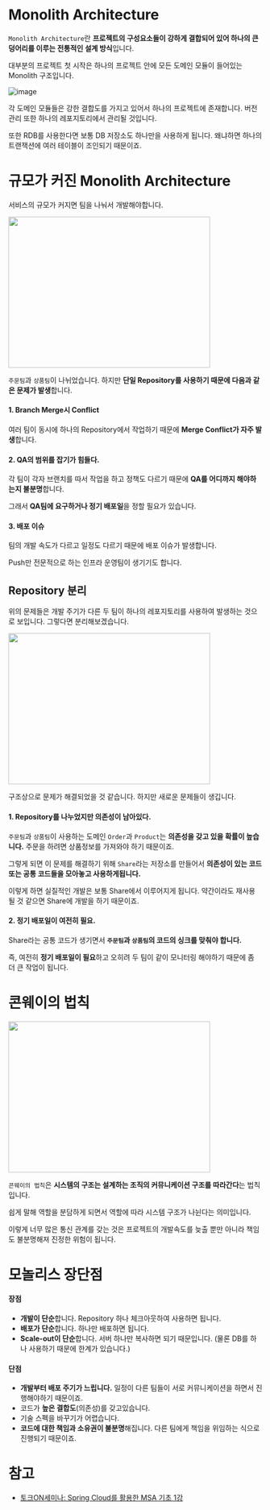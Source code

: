 # Monolith Architecture

`Monolith Architecture`란 **프로젝트의 구성요소들이 강하게 결합되어 있어 하나의 큰 덩어리를 이루는 전통적인 설계 방식**입니다.

대부분의 프로젝트 첫 시작은 하나의 프로젝트 안에 모든 도메인 모듈이 들어있는 Monolith 구조입니다. 

![image](https://user-images.githubusercontent.com/53790137/151798027-8446cf0f-0e43-4e56-abfe-a724c17c82d8.png)

각 도메인 모듈들은 강한 결합도를 가지고 있어서 하나의 프로젝트에 존재합니다. 버전관리 또한 하나의 레포지토리에서 관리될 것입니다. 

또한 RDB를 사용한다면 보통 DB 저장소도 하나만을 사용하게 됩니다. 왜냐하면 하나의 트랜잭션에 여러 테이블이 조인되기 때문이죠.

# 규모가 커진 Monolith Architecture

서비스의 규모가 커지면 팀을 나눠서 개발해야합니다. 

<img src="https://user-images.githubusercontent.com/53790137/151799413-2a5a5cf2-586b-4dd3-8b2c-796ecdfa6299.png" width="400" height="300">

`주문팀`과 `상품팀`이 나뉘었습니다. 하지만 **단일 Repository를 사용하기 때문에 다음과 같은 문제가 발생**합니다.

#### 1. Branch Merge시 Conflict

여러 팀이 동시에 하나의 Repository에서 작업하기 때문에 **Merge Conflict가 자주 발생**합니다.

#### 2. QA의 범위를 잡기가 힘들다.

각 팀이 각자 브랜치를 따서 작업을 하고 정책도 다르기 때문에 **QA를 어디까지 해야하는지 불분명**합니다.

그래서 **QA팀에 요구하거나 정기 배포일**을 정할 필요가 있습니다.

#### 3. 배포 이슈

팀의 개발 속도가 다르고 일정도 다르기 때문에 배포 이슈가 발생합니다. 

Push만 전문적으로 하는 인프라 운영팀이 생기기도 합니다. 

## Repository 분리

위의 문제들은 개발 주기가 다른 두 팀이 하나의 레포지토리를 사용하여 발생하는 것으로 보입니다. 그렇다면 분리해보겠습니다.

<img src="https://user-images.githubusercontent.com/53790137/151802651-e8bb72ee-7481-49a2-921f-a97b575549a4.png" width="400" height="300">

구조상으로 문제가 해결되었을 것 같습니다. 하지만 새로운 문제들이 생깁니다.

#### 1. Repository를 나누었지만 의존성이 남아있다.

`주문팀`과 `상품팀`이 사용하는 도메인 `Order`과 `Product`는 **의존성을 갖고 있을 확률이 높습니다.** 주문을 하려면 상품정보를 가져와야 하기 때문이죠.

그렇게 되면 이 문제를 해결하기 위해 `Share`라는 저장소를 만들어서 **의존성이 있는 코드 또는 공통 코드들을 모아놓고 사용하게됩니다.**

이렇게 하면 실질적인 개발은 보통 Share에서 이루어지게 됩니다. 약간이라도 재사용 될 것 같으면 Share에 개발을 하기 때문이죠.

#### 2. 정기 배포일이 여전히 필요.

Share라는 공통 코드가 생기면서 **`주문팀`과 `상품팀`의 코드의 싱크를 맞춰야 합니다.**

즉, 여전히 **정기 배포일이 필요**하고 오히려 두 팀이 같이 모니터링 해야하기 때문에 좀 더 큰 작업이 됩니다.

# 콘웨이의 법칙

<img src="https://user-images.githubusercontent.com/53790137/151805159-43012afb-ea5a-4926-98a9-f8c70f5ed4d7.png" width="400" height="300">

`콘웨이의 법칙`은 **시스템의 구조는 설계하는 조직의 커뮤니케이션 구조를 따라간다**는 법칙입니다. 

쉽게 말해 역할을 분담하게 되면서 역할에 따라 시스템 구조가 나뉜다는 의미입니다.

이렇게 너무 많은 통신 관계를 갖는 것은 프로젝트의 개발속도를 늦출 뿐만 아니라 책임도 불분명해져 진정한 위험이 됩니다.

# 모놀리스 장단점
#### 장점
- **개발이 단순**합니다. Repository 하나 체크아웃하여 사용하면 됩니다.
- **배포가 단순**합니다. 하나만 배포하면 됩니다.
- **Scale-out이 단순**합니다. 서버 하나만 복사하면 되기 때문입니다. (물론 DB를 하나 사용하기 때문에 한계가 있습니다.)

#### 단점
- **개발부터 배포 주기가 느립니다.** 일정이 다른 팀들이 서로 커뮤니케이션을 하면서 진행해야하기 때문이죠.
- 코드가 **높은 결합도**(의존성)를 갖고있습니다.
- 기술 스펙을 바꾸기가 어렵습니다.
- **코드에 대한 책임과 소유권이 불분명**해집니다. 다른 팀에게 책임을 위임하는 식으로 진행되기 때문이죠.

# 참고
- [토크ON세미나: Spring Cloud를 활용한 MSA 기초 1강](https://www.youtube.com/watch?v=D6drzNZWs-Y&ab_channel=SKplanetTacademy)
